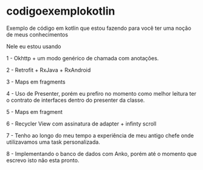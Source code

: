 # codigoexemplokotlin
Exemplo de código em kotlin que estou fazendo para você ter uma noção de meus conhecimentos

Nele eu estou usando

1 - Okhttp + um modo genérico de chamada com anotações.

2 - Retrofit + RxJava + RxAndroid

3 - Maps em fragments

4 - Uso de Presenter, porém eu prefiro no momento como melhor leitura ter o contrato de interfaces
dentro do presenter da classe.

5 - Maps em fragment 

6 - Recycler View com assinatura de adapter + infinty scroll

7 - Tenho ao longo do meu tempo a experiência de meu antigo chefe onde utilizavamos uma task personalizada.

8 - Implementando o banco de dados com Anko, porém até o momento que escrevo isto não esta pronto.



